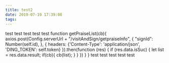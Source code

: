 ```yaml
---
title: test2
date: 2019-07-19 17:39:08
tags:
---
```


test
test
test
test
test
function getPraiseList(cb){
            axios.post(Config.serverUrl + "/visitAndSign/getpraiseInfo", {
                "signId": Number(self.id),
            }, {
                headers: {'Content-Type': 'application/json', 'DING_TOKEN': self.token}
            }).then(function (res) {
                if (res.data.isSuc) {
                    let list = res.data.result;
                    if(cb){
                        cb(list);
                    }
                }
            })
        }
}
test
test
test
test
test
